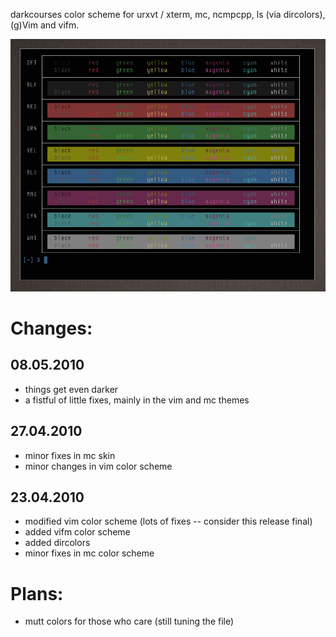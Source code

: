 
darkcourses color scheme for urxvt / xterm, mc, ncmpcpp, ls (via dircolors), (g)Vim and vifm.

![darkcourses (shot)](https://github.com/bohoomil/darkcourses/raw/master/darkcourses.png "darkcourses")

Changes:
========

08.05.2010
----------

* things get even darker
* a fistful of little fixes, mainly in the vim and mc themes

27.04.2010
----------

* minor fixes in mc skin
* minor changes in vim color scheme

23.04.2010
----------

* modified vim color scheme (lots of fixes -- consider this release final)
* added vifm color scheme
* added dircolors
* minor fixes in mc color scheme


Plans:
======

* mutt colors for those who care (still tuning the file)


